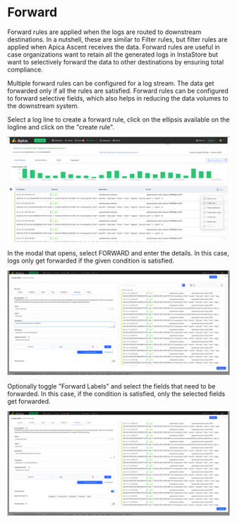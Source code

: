 # Forward

Forward rules are applied when the logs are routed to downstream destinations. In a nutshell, these are similar to Filter rules, but filter rules are applied when Apica Ascent receives the data. Forward rules are useful in case organizations want to retain all the generated logs in InstaStore but want to selectively forward the data to other destinations by ensuring total compliance.

Multiple forward rules can be configured for a log stream. The data get forwarded only if all the rules are satisfied. Forward rules can be configured to forward selective fields, which also helps in reducing the data volumes to the downstream system.

Select a log line to create a forward rule, click on the ellipsis available on the logline and click on the "create rule".

![](<../../.gitbook/assets/search-create-rule-dropdown.png>)

In the modal that opens, select FORWARD and enter the details. In this case, logs only get forwarded if the given condition is satisfied.

![](<../../.gitbook/assets/forward-rule-demo.png>)

Optionally toggle "Forward Labels" and select the fields that need to be forwarded. In this case, if the condition is satisfied, only the selected fields get forwarded.

![](<../../.gitbook/assets/forward-rule-labels.png>)

